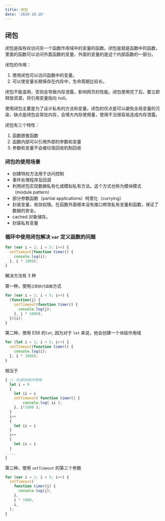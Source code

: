 ```yaml
---
title: 闭包
date: '2020-10-26'
---
```


## 闭包

闭包是指有权访问另一个函数作用域中的变量的函数。闭包是就是函数中的函数，里面的函数可以访问外面函数的变量，外面的变量的是这个内部函数的一部分。

闭包的作用：

1. 使用闭包可以访问函数中的变量。
2. 可以使变量长期保存在内存中，生命周期比较长。

闭包不能滥用，否则会导致内存泄露，影响网页的性能。闭包使用完了后，要立即释放资源，将引用变量指向 null。

使用闭包主要是为了设计私有的方法和变量。闭包的优点是可以避免全局变量的污染，缺点是闭包会常驻内存，会增大内存使用量，使用不当很容易造成内存泄露。

闭包有三个特性：

1. 函数嵌套函数
2. 函数内部可以引用外部的参数和变量
3. 参数和变量不会被垃圾回收机制回收

### 闭包的使用场景

- 创建特权方法用于访问控制
- 事件处理程序及回调
- 利用闭包实现数据私有化或模拟私有方法。这个方式也称为模块模式（module pattern）
- 部分参数函数（partial applications）柯里化（currying）
- 封装变量，收敛权限。在函数外面根本没有接口修改私有变量和函数，保证了数据的安全。
- cached 对象储存。
- 封装私有变量

### 循环中使用闭包解决 `var` 定义函数的问题

```js
for (var i = 1; i < 5; i++) {
  setTimeout(function timer() {
    console.log(i);
  }, i * 1000);
}
```

解决方法有 3 种

第一种，使用`立即执行函数`方式

```js
for (var i = 1; i < 5; i++) {
  (function(j) {
    setTimeout(function timer() {
      console.log(j);
    }, j * 1000);
  })(i);
}
```

第二种，使用 ES6 的`let`, 因为对于 `let` 来说，他会创建一个块级作用域

```js
for (let i = 1; i < 5; i++) {
  setTimeout(function timer() {
    console.log(i);
  }, i * 1000);
}
```

相当于

```js
{ // 形成块级作用域
  let i = 0
  {
    let ii = i
    setTimeout( function timer() {
        console.log( ii );
    }, i*1000 );
  }
  i++
  {
    let ii = i
  }
  i++
  {
    let ii = i
  }
  ...
}
```

第三种，使用 `setTimeout` 的第三个参数

```js
for (var i = 1; i < 5; i++) {
  setTimeout(
    function timer(j) {
      console.log(j);
    },
    i * 1000,
    i,
  );
}
```
